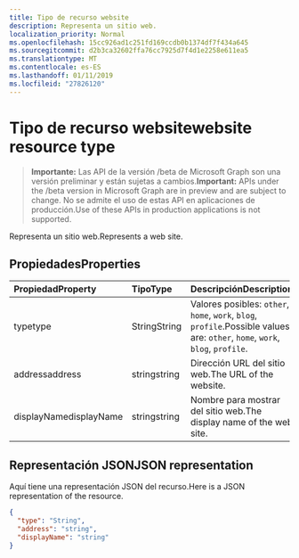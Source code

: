 ```yaml
---
title: Tipo de recurso website
description: Representa un sitio web.
localization_priority: Normal
ms.openlocfilehash: 15cc926ad1c251fd169ccdb0b1374df7f434a645
ms.sourcegitcommit: d2b3ca32602ffa76cc7925d7f4d1e2258e611ea5
ms.translationtype: MT
ms.contentlocale: es-ES
ms.lasthandoff: 01/11/2019
ms.locfileid: "27826120"
---
```

# <a name="website-resource-type"></a><span data-ttu-id="8f95b-103">Tipo de recurso website</span><span class="sxs-lookup"><span data-stu-id="8f95b-103">website resource type</span></span>

> <span data-ttu-id="8f95b-104">**Importante:** Las API de la versión /beta de Microsoft Graph son una versión preliminar y están sujetas a cambios.</span><span class="sxs-lookup"><span data-stu-id="8f95b-104">**Important:** APIs under the /beta version in Microsoft Graph are in preview and are subject to change.</span></span> <span data-ttu-id="8f95b-105">No se admite el uso de estas API en aplicaciones de producción.</span><span class="sxs-lookup"><span data-stu-id="8f95b-105">Use of these APIs in production applications is not supported.</span></span>

<span data-ttu-id="8f95b-106">Representa un sitio web.</span><span class="sxs-lookup"><span data-stu-id="8f95b-106">Represents a web site.</span></span>


## <a name="properties"></a><span data-ttu-id="8f95b-107">Propiedades</span><span class="sxs-lookup"><span data-stu-id="8f95b-107">Properties</span></span>
| <span data-ttu-id="8f95b-108">Propiedad</span><span class="sxs-lookup"><span data-stu-id="8f95b-108">Property</span></span>     | <span data-ttu-id="8f95b-109">Tipo</span><span class="sxs-lookup"><span data-stu-id="8f95b-109">Type</span></span>   |<span data-ttu-id="8f95b-110">Descripción</span><span class="sxs-lookup"><span data-stu-id="8f95b-110">Description</span></span>|
|:---------------|:--------|:----------|
|<span data-ttu-id="8f95b-111">type</span><span class="sxs-lookup"><span data-stu-id="8f95b-111">type</span></span>|<span data-ttu-id="8f95b-112">String</span><span class="sxs-lookup"><span data-stu-id="8f95b-112">String</span></span>| <span data-ttu-id="8f95b-113">Valores posibles: `other`, `home`, `work`, `blog`, `profile`.</span><span class="sxs-lookup"><span data-stu-id="8f95b-113">Possible values are: `other`, `home`, `work`, `blog`, `profile`.</span></span>|
|<span data-ttu-id="8f95b-114">address</span><span class="sxs-lookup"><span data-stu-id="8f95b-114">address</span></span>|<span data-ttu-id="8f95b-115">string</span><span class="sxs-lookup"><span data-stu-id="8f95b-115">string</span></span>|<span data-ttu-id="8f95b-116">Dirección URL del sitio web.</span><span class="sxs-lookup"><span data-stu-id="8f95b-116">The URL of the website.</span></span>|
|<span data-ttu-id="8f95b-117">displayName</span><span class="sxs-lookup"><span data-stu-id="8f95b-117">displayName</span></span>|<span data-ttu-id="8f95b-118">string</span><span class="sxs-lookup"><span data-stu-id="8f95b-118">string</span></span>|<span data-ttu-id="8f95b-119">Nombre para mostrar del sitio web.</span><span class="sxs-lookup"><span data-stu-id="8f95b-119">The display name of the web site.</span></span>|

## <a name="json-representation"></a><span data-ttu-id="8f95b-120">Representación JSON</span><span class="sxs-lookup"><span data-stu-id="8f95b-120">JSON representation</span></span>

<span data-ttu-id="8f95b-121">Aquí tiene una representación JSON del recurso.</span><span class="sxs-lookup"><span data-stu-id="8f95b-121">Here is a JSON representation of the resource.</span></span>

<!-- {
  "blockType": "resource",
  "optionalProperties": [

  ],
  "@odata.type": "microsoft.graph.website"
}-->

```json
{
  "type": "String",
  "address": "string",
  "displayName": "string"
}

```

<!-- uuid: 8fcb5dbc-d5aa-4681-8e31-b001d5168d79
2015-10-25 14:57:30 UTC -->
<!-- {
  "type": "#page.annotation",
  "description": "webSite resource",
  "keywords": "",
  "section": "documentation",
  "tocPath": ""
}-->
